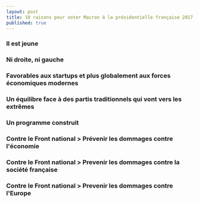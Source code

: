 ```yaml
---
layout: post
title: 10 raisons pour voter Macron à la présidentielle française 2017
published: true
---
```


### Il est jeune

### Ni droite, ni gauche

### Favorables aux startups et plus globalement aux forces économiques modernes

### Un équilibre face à des partis traditionnels qui vont vers les extrêmes

### Un programme construit

### Contre le Front national > Prévenir les dommages contre l'économie

### Contre le Front national > Prevenir les dommages contre la société française

### Contre le Front national > Prevenir les dommages contre l'Europe
